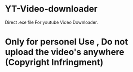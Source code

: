 # YT-Video-downloader
Direct .exe file For youtube Video Downloader.
# Only for personel Use , Do not upload the video's anywhere (Copyright Infringment)
